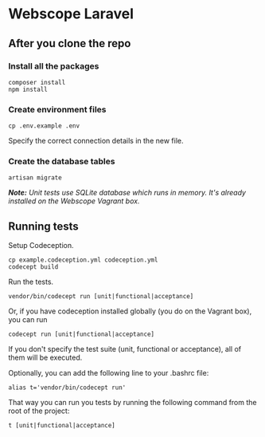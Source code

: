 # Webscope Laravel

## After you clone the repo

### Install all the packages

    composer install
    npm install
    
### Create environment files

    cp .env.example .env
    
Specify the correct connection details in the new file.

### Create the database tables

    artisan migrate

_**Note:** Unit tests use SQLite database which runs in memory. It's already installed on the Webscope Vagrant box._
    
## Running tests

Setup Codeception.

    cp example.codeception.yml codeception.yml
    codecept build

Run the tests.

    vendor/bin/codecept run [unit|functional|acceptance]
    
Or, if you have codeception installed globally (you do on the Vagrant box), you can run

    codecept run [unit|functional|acceptance]
    
If you don't specify the test suite (unit, functional or acceptance), all of them will be executed.

Optionally, you can add the following line to your .bashrc file:

    alias t='vendor/bin/codecept run'
    
That way you can run you tests by running the following command from the root of the project:

    t [unit|functional|acceptance]
    
